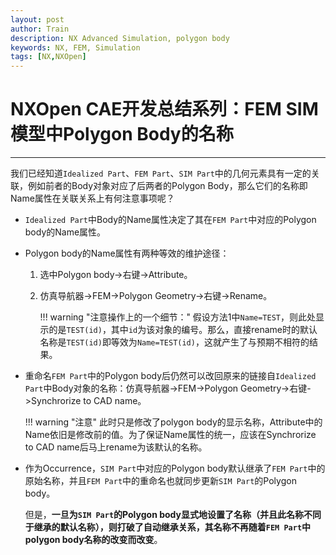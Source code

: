 ```yaml
---
layout: post
author: Train
description: NX Advanced Simulation, polygon body
keywords: NX, FEM, Simulation
tags: [NX,NXOpen]
---
```


# NXOpen CAE开发总结系列：FEM SIM模型中Polygon Body的名称

---

我们已经知道`Idealized Part`、`FEM Part`、`SIM Part`中的几何元素具有一定的关联，例如前者的Body对象对应了后两者的Polygon Body，那么它们的名称即Name属性在关联关系上有何注意事项呢？

- `Idealized Part`中Body的Name属性决定了其在`FEM Part`中对应的Polygon body的Name属性。

- Polygon body的Name属性有两种等效的维护途径：

    1. 选中Polygon body->右键->Attribute。

    2. 仿真导航器->FEM->Polygon Geometry->右键->Rename。 
    
        !!! warning "注意操作上的一个细节："
            假设方法1中`Name=TEST`，则此处显示的是`TEST(id)`，其中`id`为该对象的编号。那么，直接rename时的默认名称是`TEST(id)`即等效为`Name=TEST(id)`，这就产生了与预期不相符的结果。

- 重命名`FEM Part`中的Polygon body后仍然可以改回原来的链接自`Idealized Part`中Body对象的名称：仿真导航器->FEM->Polygon Geometry->右键->Synchrorize to CAD name。

    !!! warning "注意"
        此时只是修改了polygon body的显示名称，Attribute中的Name依旧是修改前的值。为了保证Name属性的统一，应该在Synchrorize to CAD name后马上rename为该默认的名称。

- 作为Occurrence，`SIM Part`中对应的Polygon body默认继承了`FEM Part`中的原始名称，并且`FEM Part`中的重命名也就同步更新`SIM Part`的Polygon body。

    但是，**一旦为`SIM Part`的Polygon body显式地设置了名称（并且此名称不同于继承的默认名称），则打破了自动继承关系，其名称不再随着`FEM Part`中polygon body名称的改变而改变**。
